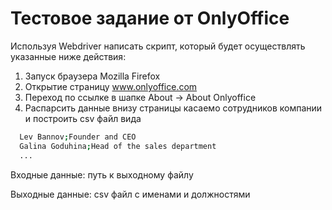 # Тестовое задание от OnlyOffice
Используя Webdriver
написать скрипт, который будет осуществлять указанные ниже действия:

1. Запуск браузера Mozilla Firefox
2. Открытие страницу www.onlyoffice.com
3. Переход по ссылке в шапке About -> About Onlyoffice
4. Распарсить данные внизу страницы касаемо сотрудников компании и построить csv файл вида

```sh
  Lev Bannov;Founder and CEO
  Galina Goduhina;Head of the sales department
  ...
```

Входные данные: путь к выходному файлу

Выходные данные: csv файл с именами и должностями
